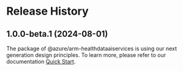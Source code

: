 # Release History
    
## 1.0.0-beta.1 (2024-08-01)

The package of @azure/arm-healthdataaiservices is using our next generation design principles. To learn more, please refer to our documentation [Quick Start](https://aka.ms/azsdk/js/mgmt/quickstart).
